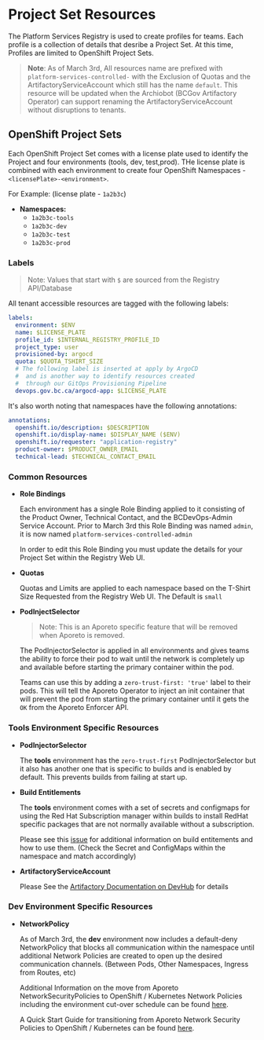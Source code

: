 # Project Set Resources

The Platform Services Registry is used to create profiles for teams. Each profile is a collection of details that desribe a Project Set. At this time, Profiles are limited to OpenShift Project Sets.

> **Note**: As of March 3rd, All resources name are prefixed with `platform-services-controlled-` with the Exclusion of Quotas and the ArtifactoryServiceAccount which still has the name `default`. This resource will be updated when the Archiobot (BCGov Artifactory Operator) can support renaming the ArtifactoryServiceAccount without disruptions to tenants.

## OpenShift Project Sets

Each OpenShift Project Set comes with a license plate used to identify the Project and four environments (tools, dev, test,prod). THe license plate is combined with each environment to create four OpenShift Namespaces - `<licensePlate>-<environment>`.

For Example: (license plate - `1a2b3c`)
- **Namespaces:**
  - `1a2b3c-tools`
  - `1a2b3c-dev`
  - `1a2b3c-test`
  - `1a2b3c-prod`

### Labels

> Note: Values that start with `$` are sourced from the Registry API/Database

All tenant accessible resources are tagged with the following labels:

```yaml
labels:
  environment: $ENV
  name: $LICENSE_PLATE
  profile_id: $INTERNAL_REGISTRY_PROFILE_ID
  project_type: user
  provisioned-by: argocd
  quota: $QUOTA_TSHIRT_SIZE
  # The following label is inserted at apply by ArgoCD
  #  and is another way to identify resources created
  #  through our GitOps Provisioning Pipeline
  devops.gov.bc.ca/argocd-app: $LICENSE_PLATE
```

It's also worth noting that namespaces have the following annotations:

```yaml
annotations:
  openshift.io/description: $DESCRIPTION
  openshift.io/display-name: $DISPLAY_NAME ($ENV)
  openshift.io/requester: "application-registry"
  product-owner: $PRODUCT_OWNER_EMAIL
  technical-lead: $TECHNICAL_CONTACT_EMAIL
```

### Common Resources

- **Role Bindings**

  Each environment has a single Role Binding applied to it consisting of the Product Owner, Technical Contact, and the BCDevOps-Admin Service Account. Prior to March 3rd this Role Binding was named `admin`, it is now named `platform-services-controlled-admin`

  In order to edit this Role Binding you must update the details for your Project Set within the Registry Web UI.

- **Quotas**

  Quotas and Limits are applied to each namespace based on the T-Shirt Size Requested from the Registry Web UI. The Default is `small`

- **PodInjectSelector**

  > Note: This is an Aporeto specific feature that will be removed when Aporeto is removed.

  The PodInjectorSelector is applied in all environments and gives teams the ability to force their pod to wait until the network is completely up and available before starting the primary container within the pod.

  Teams can use this by adding a `zero-trust-first: 'true'` label to their pods. This will tell the Aporeto Operator to inject an init container that will prevent the pod from starting the primary container until it gets the `OK` from the Aporeto Enforcer API.

### Tools Environment Specific Resources

- **PodInjectorSelector**

  The **tools** environment has the `zero-trust-first` PodInjectorSelector but it also has another one that is specific to builds and is enabled by default. This prevents builds from failing at start up.

- **Build Entitlements**

  The **tools** environment comes with a set of secrets and configmaps for using the Red Hat Subscription manager within builds to install RedHat specific packages that are not normally available without a subscription.

  Please see this [issue](https://github.com/BCDevOps/OpenShift4-Migration/issues/15) for additional information on build entitements and how to use them. (Check the Secret and ConfigMaps within the namespace and match accordingly)

- **ArtifactoryServiceAccount**

  Please See the [Artifactory Documentation on DevHub](https://developer.gov.bc.ca/Artifact-Repositories-(Artifactory)) for details

### Dev Environment Specific Resources

- **NetworkPolicy**

  As of March 3rd, the **dev** environment now includes a default-deny NetworkPolicy that blocks all communication within the namespace until additional Network Policies are created to open up the desired communication channels. (Between Pods, Other Namespaces, Ingress from Routes, etc)

  Additional Information on the move from Aporeto NetworkSecurityPolicies to OpenShift / Kubernetes Network Policies including the environment cut-over schedule can be found [here](https://github.com/BCDevOps/developer-experience/issues/902).

  A Quick Start Guide for transitioning from Aporeto Network Security Policies to OpenShift / Kubernetes can be found [here](https://github.com/bcgov/networkpolicy-migration-workshop).
